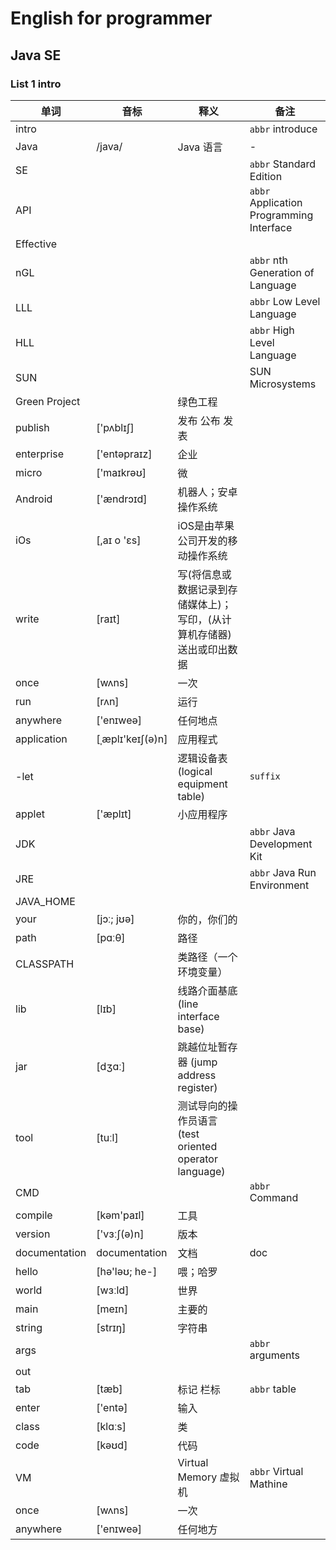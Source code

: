 # English for programmer
## Java SE 
### List 1 intro
|单词|音标|释义|备注|
|---|---|---|---|
|intro|||`abbr` introduce|
|Java|/java/|Java 语言|-|
|SE|||`abbr` Standard Edition|
|API|||`abbr` Application Programming Interface|
|Effective||||
|nGL|||`abbr` nth Generation of Language|
|LLL|||`abbr` Low Level Language|
|HLL|||`abbr` High Level Language|
|SUN|||SUN Microsystems|
|Green Project||绿色工程||
|publish|['pʌblɪʃ]|发布 公布 发表||
|enterprise|['entəpraɪz]|企业||
|micro|['maɪkrəʊ]|微||
|Android|['ændrɔɪd]|机器人；安卓操作系统||
|iOs|[,aɪ o 'ɛs]|iOS是由苹果公司开发的移动操作系统||
|write|[raɪt]|写(将信息或数据记录到存储媒体上)；写印，(从计算机存储器)送出或印出数据||
|once|[wʌns] |一次||
|run|[rʌn]|运行||
|anywhere|['enɪweə]|任何地点||
|application|[ˌæplɪ'keɪʃ(ə)n]|应用程式||
|-let||逻辑设备表 (logical equipment table)|`suffix`|
|applet|['æplɪt]|小应用程序||
|JDK|||`abbr` Java Development Kit|
|JRE|||`abbr` Java Run Environment|
|JAVA_HOME||||
|your|[jɔː; jʊə]|你的，你们的||
|path|[pɑːθ]|路径||
|CLASSPATH||类路径（一个环境变量）||
|lib|[lɪb]|线路介面基底 (line interface base)||
|jar|[dʒɑː]|跳越位址暂存器 (jump address register)||
|tool|[tuːl]|测试导向的操作员语言 (test oriented operator language)||
|CMD|||`abbr` Command|
|compile|[kəm'paɪl] |工具||
|version|['vɜːʃ(ə)n]|版本||
|documentation|documentation|文档|doc|
|hello|[hə'ləʊ; he-] |喂；哈罗||
|world|[wɜːld] |世界||
|main|[meɪn] |主要的 ||
|string|[strɪŋ]|字符串||
|args|||`abbr` arguments|
|out||||是arguments的缩写，表示参数
|tab|[tæb]|标记 栏标|`abbr` table|
|enter|['entə]|输入||
|class|[klɑːs]|类||
|code|[kəʊd]|代码 ||
|VM||Virtual Memory 虚拟机|`abbr` Virtual Mathine|
|once|[wʌns]|一次||
|anywhere|['enɪweə] |任何地方||